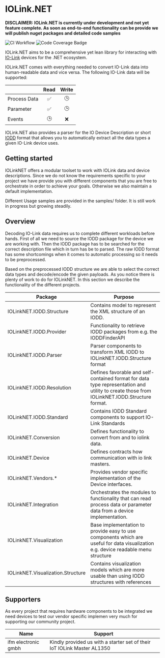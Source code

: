 # IOLink.NET

**DISCLAIMER: IOLink.NET is currently under development and not yet feature complete. As soon as end-to-end functionality can be provide we will publish nuget packages and detailed code samples**

![CI Workflow](https://github.com/domdeger/IOLink.NET/actions/workflows/ci.yml/badge.svg)
![Code Coverage Badge](./.github/badges/badge_combined.svg)

IOLink.NET aims to be a comprehensive yet lean library for interacting with [IO-Link](https://io-link.com/en/Technology/what_is_IO-Link.php?thisID=76) devices for the .NET ecosystem.

IOLink.NET comes with everything needed to convert IO-Link data into human-readable data and vice versa. The following IO-Link data will be supported:

|              | Read | Write |
| ------------ | :--: | :---: |
| Process Data |  ✅  |  🕒   |
| Parameter    |  ✅  |  🕒   |
| Events       |  🕒  |  ❌   |

IOLink.NET also provides a parser for the IO Device Description or short [IODD](https://io-link.com/share/Downloads/Spec-IODD/IO-Device-Desc-Spec_10012_V113_Mar22.zip) format that allows you to automatically extract all the data types a given IO-Link device uses.

## Getting started

IOLinkNET offers a modular toolset to work with IOLink data and device descriptions. Since we do not know the requirements specific to your project we have provide you with different components that you are free to orchestrate in order to achieve your goals. Otherwise we also maintain a default implementation.

Different Usage samples are provided in the samples/ folder. It is still work in progress but growing steadily.

## Overview

Decoding IO-Link data requires us to complete different workloads before hands. First of all we need to source the IODD package for the device we are working with. Then the IODD package has to be searched for the correct description file which in turn has be to parsed. The raw IODD format has some shortcomings when it comes to automatic processing so it needs to be preprocessed.

Based on the preprocessed IODD structure we are able to select the correct data types and decode/encode the given payloads. As you notice there is plenty of work to do for IOLinkNET. In this section we describe the functionality of the different projects.

| Package							| Purpose                                                                                                                                    |
| --------------------------------- | ------------------------------------------------------------------------------------------------------------------------------------------ |
| IOLinkNET.IODD.Structure			| Contains model to represent the XML structure of an IODD.                                                                                  |
| IOLinkNET.IODD.Provider			| Functionality to retrieve IODD packages from e.g. the IODDFinderAPI                                                                        |
| IOLinkNET.IODD.Parser				| Parser components to transform XML IODD to IOLinkNET.IODD.Structure format                                                                 |
| IOLinkNET.IODD.Resolution			| Defines favorable and self-contained format for data type representation and utility to create those from IOLinkNET.IODD.Structure format. |
| IOLinkNET.IODD.Standard			| Contains IODD Standard components to support IO-Link Standards																			 |
| IOLinkNET.Conversion				| Defines functionality to convert from and to iolink data.                                                                                  |
| IOLinkNET.Device					| Defines contracts how communication with io link masters.                                                                                  |
| IOLinkNET.Vendors.\*				| Provides vendor specific implementation of the Device interfaces.                                                                          |
| IOLinkNET.Integration				| Orchestrates the modules to functionality that can read process data or parameter data from a device implementation.                       |
| IOLinkNET.Visualization			| Base implementation to provide easy to use components which are useful for data visualization e.g. device readable menu structure			 |
| IOLinkNET.Visualization.Structure | Contains visualization models which are more usable than using IODD structures with references											 |

## Supporters

As every project that requires hardware components to be integrated we need devices to test our vendor specific implemen very much for supporting our community project.

| Name                | Support                                                                 |
| ------------------- | ----------------------------------------------------------------------- |
| ifm electronic gmbh | Kindly provided us with a starter set of their IoT IOLink Master AL1350 |

